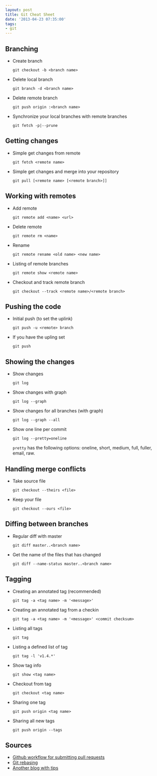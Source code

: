 ```yaml
---
layout: post
title: Git Cheat Sheet
date: '2013-04-23 07:35:00'
tags:
- git
---
```


## Branching
 * Create branch

    `git checkout -b <branch name>`

 * Delete local branch

    `git branch -d <branch name>`

 * Delete remote branch

    `git push origin :<branch name>`

 * Synchronize your local branches with remote branches

    `git fetch -p|--prune`

## Getting changes
 * Simple get changes from remote

    `git fetch <remote name>`

 * Simple get changes and merge into your repository

    `git pull [<remote name> [<remote branch>]]`

## Working with remotes
 * Add remote

    `git remote add <name> <url>`

 * Delete remote

    `git remote rm <name>`

 * Rename

    `git remote rename <old name> <new name>`

 * Listing of remote branches

    `git remote show <remote name>`

 * Checkout and track remote branch

    `git checkout --track <remote name>/<remote branch>`

## Pushing the code
 * Initial push (to set the uplink)

    `git push -u <remote> branch`

 * If you have the upling set

    `git push` 

## Showing the changes
 * Show changes

    `git log`

 * Show changes with graph

    `git log --graph`

 * Show changes for all branches (with graph)

    `git log --graph --all`

 * Show one line per commit

    `git log --pretty=oneline`

   `pretty` has the following options: oneline, short, medium, full, fuller, email, raw. 

## Handling merge conflicts
 * Take source file

    `git checkout --theirs <file>`

 * Keep your file

    `git checkout --ours <file>`

## Diffing between branches
 * Regular diff with master

    `git diff master..<branch name>`

 * Get the name of the files that has changed

    `git diff --name-status master..<branch name>`

## Tagging
 * Creating an annotated tag (recommended)

    `git tag -a <tag name> -m '<message>'`

 * Creating an annotated tag from a checkin

    `git tag -a <tag name> -m '<message>' <commit checksum>`

 * Listing all tags

    `git tag`

 * Listing a defined list of tag

    `git tag -l 'v1.4.*'`

 * Show tag info

    `git show <tag name>`

 * Checkout from tag

    `git checkout <tag name>`

 * Sharing one tag

    `git push origin <tag name>`

 * Sharing all new tags

    `git push origin --tags`


## Sources
 * [Github workflow for submitting pull requests](https://www.openshift.com/wiki/github-workflow-for-submitting-pull-requests)
 * [Git rebasing](http://git-scm.com/book/en/Git-Branching-Rebasing)
 * [Another blog with tips](http://mislav.uniqpath.com/2010/07/git-tips/)